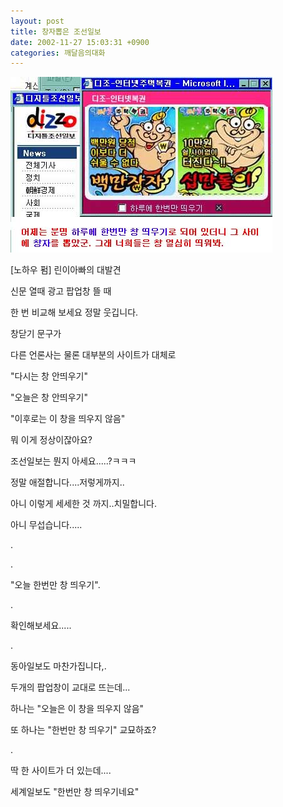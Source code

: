 ```yaml
---
layout: post
title: 창자뽑은 조선일보
date: 2002-11-27 15:03:31 +0900
categories: 깨달음의대화
---
```

<img src="./files/attach/images/198/769/1038377011.jpg" border="0" alt="" />  
  
[노하우 펌] 린이아빠의 대발견
  
신문 열때 광고 팝업창 뜰 때
  
한 번 비교해 보세요 정말 웃깁니다.
  

  
창닫기 문구가
  
다른 언론사는 물론 대부분의 사이트가 대체로
  

  
"다시는 창 안띄우기"
  
"오늘은 창 안띄우기"
  
"이후로는 이 창을 띄우지 않음"
  

  
뭐 이게 정상이잖아요?
  
조선일보는 뭔지 아세요.....?ㅋㅋㅋ
  
정말 애절합니다....저렇게까지..
  
아니 이렇게 세세한 것 까지..치밀합니다.
  
아니 무섭습니다.....
  
.
  
.
  
"오늘 한번만 창 띄우기".
  
.
  
확인해보세요.....
  
.
  
동아일보도 마찬가집니다,.
  
두개의 팝업창이 교대로 뜨는데...
  
하나는 "오늘은 이 창을 띄우지 않음"
  
또 하나는 "한번만 창 띄우기" 교묘하죠?
  
.
  
딱 한 사이트가 더 있는데....
  
세계일보도 "한번만 창 띄우기네요"